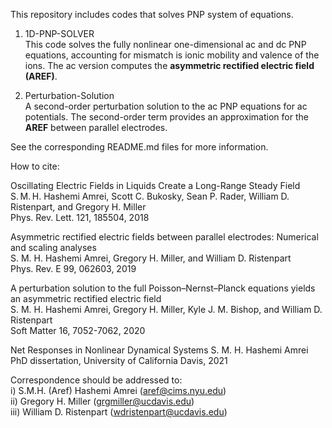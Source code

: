 This repository includes codes that solves PNP system of equations. 

1) 1D-PNP-SOLVER  
This code solves the fully nonlinear one-dimensional ac and dc PNP equations, accounting for mismatch is ionic mobility and valence of the ions. The ac version computes the **asymmetric rectified electric field (AREF)**.

2) Perturbation-Solution  
A second-order perturbation solution to the ac PNP equations for ac potentials. The second-order term provides an approximation for the **AREF** between parallel electrodes.

See the corresponding README.md files for more information.

How to cite:

  Oscillating Electric Fields in Liquids Create a Long-Range Steady Field  
  S. M. H. Hashemi Amrei, Scott C. Bukosky, Sean P. Rader, William D. Ristenpart, and Gregory H. Miller  
  Phys. Rev. Lett. 121, 185504, 2018

  Asymmetric rectified electric fields between parallel electrodes: Numerical and scaling analyses  
  S. M. H. Hashemi Amrei, Gregory H. Miller, and William D. Ristenpart  
  Phys. Rev. E 99, 062603, 2019

  A perturbation solution to the full Poisson–Nernst–Planck equations yields an asymmetric rectified electric field  
  S. M. H. Hashemi Amrei, Gregory H. Miller, Kyle J. M. Bishop, and William D. Ristenpart  
  Soft Matter 16, 7052-7062, 2020

  Net Responses in Nonlinear Dynamical Systems
  S. M. H. Hashemi Amrei  
  PhD dissertation, University of California Davis, 2021


Correspondence should be addressed to:  
	       i) S.M.H. (Aref) Hashemi Amrei (aref@cims.nyu.edu)  
	       ii) Gregory H. Miller (grgmiller@ucdavis.edu)  
	       iii) William D. Ristenpart (wdristenpart@ucdavis.edu) 
